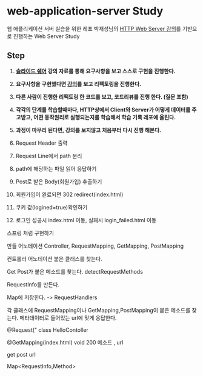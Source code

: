 web-application-server Study
======================

웹 애플리케이션 서버 실습을 위한 레포
박재성님의 [HTTP Web Server 강의](https://www.youtube.com/playlist?list=PLqaSEyuwXkSqV88SwDxuY56xmj6KsmzRN)를 기반으로 진행하는 Web Server Study 
## Step


1. **[슬라이드 쉐어](https://www.slideshare.net/javajigi/http-web-server?qid=5598469d-8303-4ef0-9fe6-1e1b3d75ffcc&v=&b=&from_search=5)  강의 자료를 통해 요구사항을 보고 스스로 구현을 진행한다.**
2. **요구사항을 구현했다면 [강의](https://www.youtube.com/playlist?list=PLqaSEyuwXkSqV88SwDxuY56xmj6KsmzRN)를 보고 리팩토링을 진행한다.** 
3. **다른 사람이 진행한 리팩토링 한 코드를 보고, 코드리뷰를 진행 한다. (질문 포함)**
4. **각각의 단계를 학습할때마다, HTTP상에서 Client와 Server가 어떻게 데이터를 주고받고, 어떤 동작원리로 실행되는지를 학습해서 학습 기록 레포에 올린다.**
5. **과정이 마무리 된다면, 강의를 보지않고 처음부터 다시 진행 해본다.**

1. Request Header 출력
2. Request Line에서 path 분리
3. path에 해당하는 파일 읽어 응답하기
4. Post로 받은 Body(회원가입) 추출하기
5. 회원가입이 완료되면 302 redirect(index.html)
6. 쿠키 값(logined=true)확인하기
7. 로그인 성공시 index.html 이동, 실패시 login_failed.html 이동


스프링 처럼 구현하기

만들 어노테이션
Controller, RequestMapping, GetMapping, PostMapping



컨트롤러 어노테이션 붙은 클래스를 찾는다.
 
Get Post가 붙은 메소드를 찾는다. detectRequestMethods

RequestInfo를 만든다. 

Map에 저장한다. -> RequestHandlers


각 클래스에 RequestMapping이나 GetMapping,PostMapping이 붙은 메소드를 찾는다.
메타데이터로 들어있는 url에 맞게 응답한다.

@Request("
class HelloContoller

@GetMapping(index.html)
void 200
메소드 , url

get post url


Map<RequestInfo,Method>
